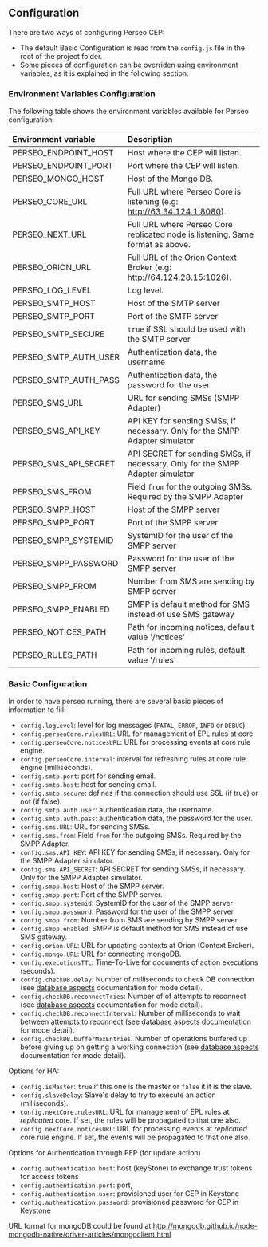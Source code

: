 <a name="configuration"></a>
## Configuration
There are two ways of configuring Perseo CEP:
* The default Basic Configuration is read from the `config.js` file in the root of the project folder.
* Some pieces of configuration can be overriden using environment variables, as it is explained in the following section.
 
### Environment Variables Configuration
The following table shows the environment variables available for Perseo configuration:

| Environment variable      | Description                            |
|:------------------------- |:-------------------------------------- |
| PERSEO_ENDPOINT_HOST      | Host where the CEP will listen.        |
| PERSEO_ENDPOINT_PORT      | Port where the CEP will listen.        |
| PERSEO_MONGO_HOST         | Host of the Mongo DB.                  |
| PERSEO_CORE_URL           | Full URL where Perseo Core is listening (e.g: http://63.34.124.1:8080). |
| PERSEO_NEXT_URL           | Full URL where Perseo Core replicated node is listening. Same format as above. |
| PERSEO_ORION_URL          | Full URL of the Orion Context Broker (e.g: http://64.124.28.15:1026).          |
| PERSEO_LOG_LEVEL          | Log level.         |
| PERSEO_SMTP_HOST          | Host of the SMTP server |
| PERSEO_SMTP_PORT          | Port of the SMTP server |
| PERSEO_SMTP_SECURE        | `true` if SSL should be used with the SMTP server |
| PERSEO_SMTP_AUTH_USER     | Authentication data, the username |
| PERSEO_SMTP_AUTH_PASS     | Authentication data, the password for the user |
| PERSEO_SMS_URL            | URL for sending SMSs (SMPP Adapter) |
| PERSEO_SMS_API_KEY        | API KEY for sending SMSs, if necessary. Only for the SMPP Adapter simulator |
| PERSEO_SMS_API_SECRET     | API SECRET for sending SMSs, if necessary. Only for the SMPP Adapter simulator |
| PERSEO_SMS_FROM           | Field `from` for the outgoing SMSs. Required by the SMPP Adapter |
| PERSEO_SMPP_HOST          | Host of the SMPP server |
| PERSEO_SMPP_PORT          | Port of the SMPP server |
| PERSEO_SMPP_SYSTEMID      | SystemID for the user of the SMPP server |
| PERSEO_SMPP_PASSWORD      | Password for the user of the SMPP server |
| PERSEO_SMPP_FROM          | Number from SMS are sending by SMPP server |
| PERSEO_SMPP_ENABLED       | SMPP is default method for SMS instead of use SMS gateway |
| PERSEO_NOTICES_PATH       | Path for incoming notices, default value '/notices' |
| PERSEO_RULES_PATH         | Path for incoming rules, default value '/rules' |

### Basic Configuration
In order to have perseo running, there are several basic pieces of information to fill:
* `config.logLevel`: level for log messages (`FATAL`, `ERROR`, `INFO` or `DEBUG`)
* `config.perseoCore.rulesURL`: URL for management of EPL rules at core.
* `config.perseoCore.noticesURL`: URL for processing events at core rule engine.
* `config.perseoCore.interval`: interval for refreshing rules at core rule engine (milliseconds).
* `config.smtp.port`: port for sending email.
* `config.smtp.host`:  host for sending email.
* `config.smtp.secure`:  defines if the connection should use SSL (if true) or not (if false).
* `config.smtp.auth.user`:  authentication data, the username.
* `config.smtp.auth.pass`:  authentication data, the password for the user.
* `config.sms.URL`: URL for sending SMSs.
* `config.sms.from`: Field `from` for the outgoing SMSs. Required by the SMPP Adapter.
* `config.sms.API_KEY`: API KEY for sending SMSs, if necessary. Only for the SMPP Adapter simulator.
* `config.sms.API_SECRET`: API SECRET for sending SMSs, if necessary. Only for the SMPP Adapter simulator.
* `config.smpp.host`: Host of the SMPP server.
* `config.smpp.port`: Port of the SMPP server.
* `config.smpp.systemid`: SystemID for the user of the SMPP server
* `config.smpp.password`: Password for the user of the SMPP server
* `config.smpp.from`: Number from SMS are sending by SMPP server
* `config.smpp.enabled`: SMPP is default method for SMS instead of use SMS gateway.
* `config.orion.URL`: URL for updating contexts at Orion (Context Broker).
* `config.mongo.URL`: URL for connecting mongoDB.
* `config.executionsTTL`: Time-To-Live for documents of action executions (seconds).
* `config.checkDB.delay`:  Number of milliseconds to check DB connection (see [database aspects](admin.md#database-aspects) documentation for mode detail).
* `config.checkDB.reconnectTries`:  Number of of attempts to reconnect (see [database aspects](admin.md#database-aspects) documentation for mode detail).
* `config.checkDB.reconnectInterval`:  Number of milliseconds to wait between attempts to reconnect (see [database aspects](admin.md#database-aspects) documentation for mode detail).
* `config.checkDB.bufferMaxEntries`:  Number of operations buffered up before giving up on getting a working connection (see [database aspects](admin.md#database-aspects) documentation for mode detail).



Options for HA:
* `config.isMaster`: `true` if this one is the master or `false` it it is the slave.
* `config.slaveDelay`: Slave's delay to try to execute an action (milliseconds).
* `config.nextCore.rulesURL`: URL for management of EPL rules at *replicated* core. If set, the rules will be propagated to that one also.
* `config.nextCore.noticesURL`: URL for processing events at *replicated* core rule engine. If set, the events will be propagated to that one also.

Options for Authentication through PEP (for update action)
* `config.authentication.host`: host (keyStone) to exchange trust tokens for access tokens
* `config.authentication.port`: port,
* `config.authentication.user`: provisioned user for CEP in Keystone
* `config.authentication.password`: provisioned password for CEP in Keystone


URL format for mongoDB could be found at http://mongodb.github.io/node-mongodb-native/driver-articles/mongoclient.html
